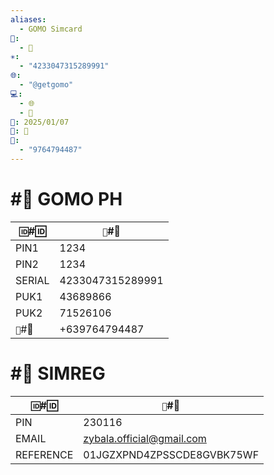 ```yaml
---
aliases:
  - GOMO Simcard
📁:
  - 🔐
✳️:
  - "4233047315289991"
🌐:
  - "@getgomo"
💻:
  - 🌐
  - 📝
📅: 2025/01/07
🔐: 📝
📝:
  - "9764794487"
---
```

# #🔐 GOMO PH

| `🆔`#🆔 | `💱`#💱          |
| ------- | ---------------- |
| PIN1    | 1234             |
| PIN2    | 1234             |
| SERIAL  | 4233047315289991 |
| PUK1    | 43689866         |
| PUK2    | 71526106         |
| `📝`#📝 | +639764794487    |
# #👤 SIMREG

| `🆔`#🆔   | `💱`#💱                    |
| --------- | -------------------------- |
| PIN       | 230116                     |
| EMAIL     | zybala.official@gmail.com  |
| REFERENCE | 01JGZXPND4ZPSSCDE8GVBK75WF |
